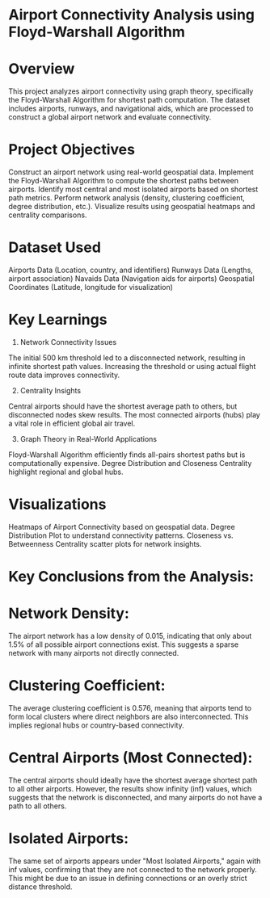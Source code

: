 # Airport Connectivity Analysis using Floyd-Warshall Algorithm

# Overview

This project analyzes airport connectivity using graph theory, specifically the Floyd-Warshall Algorithm for shortest path computation. The dataset includes airports, runways, and navigational aids, which are processed to construct a global airport network and evaluate connectivity.

# Project Objectives

  Construct an airport network using real-world geospatial data.
  Implement the Floyd-Warshall Algorithm to compute the shortest paths between airports.
  Identify most central and most isolated airports based on shortest path metrics.
  Perform network analysis (density, clustering coefficient, degree distribution, etc.).
  Visualize results using geospatial heatmaps and centrality comparisons.

# Dataset Used

  Airports Data (Location, country, and identifiers)
  Runways Data (Lengths, airport association)
  Navaids Data (Navigation aids for airports)
  Geospatial Coordinates (Latitude, longitude for visualization)

# Key Learnings

1. Network Connectivity Issues

The initial 500 km threshold led to a disconnected network, resulting in infinite shortest path values.
Increasing the threshold or using actual flight route data improves connectivity.

2. Centrality Insights

Central airports should have the shortest average path to others, but disconnected nodes skew results.
The most connected airports (hubs) play a vital role in efficient global air travel.

3. Graph Theory in Real-World Applications

Floyd-Warshall Algorithm efficiently finds all-pairs shortest paths but is computationally expensive.
Degree Distribution and Closeness Centrality highlight regional and global hubs.

# Visualizations

  Heatmaps of Airport Connectivity based on geospatial data.
  Degree Distribution Plot to understand connectivity patterns.
  Closeness vs. Betweenness Centrality scatter plots for network insights.


# Key Conclusions from the Analysis:

# Network Density:
The airport network has a low density of 0.015, indicating that only about 1.5% of all possible airport connections exist. This suggests a sparse network with many airports not directly connected.

# Clustering Coefficient:
The average clustering coefficient is 0.576, meaning that airports tend to form local clusters where direct neighbors are also interconnected. This implies regional hubs or country-based connectivity.

# Central Airports (Most Connected):
The central airports should ideally have the shortest average shortest path to all other airports. However, the results show infinity (inf) values, which suggests that the network is disconnected, and many airports do not have a path to all others.

# Isolated Airports:
The same set of airports appears under "Most Isolated Airports," again with inf values, confirming that they are not connected to the network properly. This might be due to an issue in defining connections or an overly strict distance threshold.
